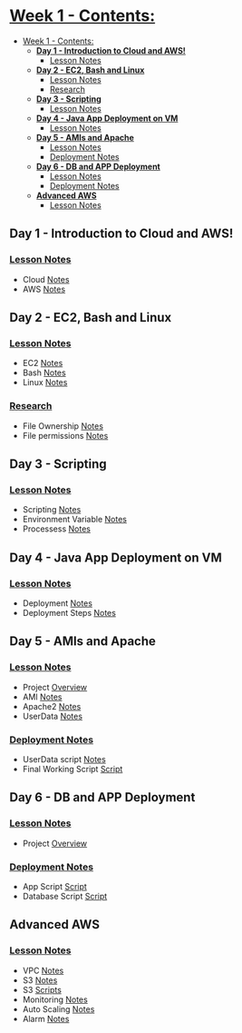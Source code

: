 # <u>Week 1 - Contents:</u>
- [Week 1 - Contents:](#week-1---contents)
  - [**Day 1 - Introduction to Cloud and AWS!**](#day-1---introduction-to-cloud-and-aws)
    - [Lesson Notes](#lesson-notes)
  - [**Day 2 - EC2, Bash and Linux**](#day-2---ec2-bash-and-linux)
    - [Lesson Notes](#lesson-notes-1)
    - [Research](#research)
  - [**Day 3 - Scripting**](#day-3---scripting)
    - [Lesson Notes](#lesson-notes-2)
  - [**Day 4 - Java App Deployment on VM**](#day-4---java-app-deployment-on-vm)
    - [Lesson Notes](#lesson-notes-3)
  - [**Day 5 - AMIs and Apache**](#day-5---amis-and-apache)
    - [Lesson Notes](#lesson-notes-4)
    - [Deployment Notes](#deployment-notes)
  - [**Day 6 - DB and APP Deployment**](#day-6---db-and-app-deployment)
    - [Lesson Notes](#lesson-notes-5)
    - [Deployment Notes](#deployment-notes-1)
  - [**Advanced AWS**](#advanced-aws)
    - [Lesson Notes](#lesson-notes-6)

## **Day 1 - Introduction to Cloud and AWS!**

### <u>Lesson Notes</u>
 - Cloud [Notes](Day-1/Cloud.md)
 - AWS [Notes](Day-1/AWS.md)

## **Day 2 - EC2, Bash and Linux**

### <u>Lesson Notes</u>
 - EC2 [Notes](Day-2/EC2.md)
 - Bash [Notes](Day-2/Bash.md)
 - Linux [Notes](Day-2/Linux.md)
  
### <u>Research</u>
- File Ownership [Notes](Day-2/fileOwnership.md)
- File permissions [Notes](Day-2/filePermissions.md)


## **Day 3 - Scripting**
### <u>Lesson Notes</u>
- Scripting [Notes](Day-3/Scripting.md)
- Environment Variable [Notes](Day-3/EnvironmentVariables.md)
- Processess [Notes](Day-3/Processes.md)

## **Day 4 - Java App Deployment on VM**
### <u>Lesson Notes</u>
- Deployment [Notes](Day-4/DeploymentTiers.md)
- Deployment Steps [Notes](Day-4/DeployingJavaApp.md)

## **Day 5 - AMIs and Apache**
### <u>Lesson Notes</u>
- Project [Overview](Day-5/ProjectOverview.md)
- AMI [Notes](Day-5/AMI.md)
- Apache2 [Notes](Day-5/Apache2.md)
- UserData [Notes](Day-5/UserData.md)

### <u>Deployment Notes</u>
- UserData script [Notes](Day-5/userDataScript.md)
- Final Working Script [Script](Day-5/FinalScript)

## **Day 6 - DB and APP Deployment**
### <u>Lesson Notes</u>
- Project [Overview](Day-6/ProjectOverview.md)

### <u>Deployment Notes</u>
- App Script [Script](Day-6/AppScript.md)
- Database Script [Script](Day-6/DBScript.md)

## **Advanced AWS**

### <u>Lesson Notes</u>
- VPC [Notes](<Advanced AWS/VPC.md>)
- S3 [Notes](<Advanced AWS/S3Info.md>)
- S3 [Scripts](<Advanced AWS/S3.md>)
- Monitoring [Notes](<Advanced AWS/Monitoring.md>)
- Auto Scaling [Notes](<Advanced AWS/AutoScaling.md>)
- Alarm [Notes](<Advanced AWS/Alarm.md>)